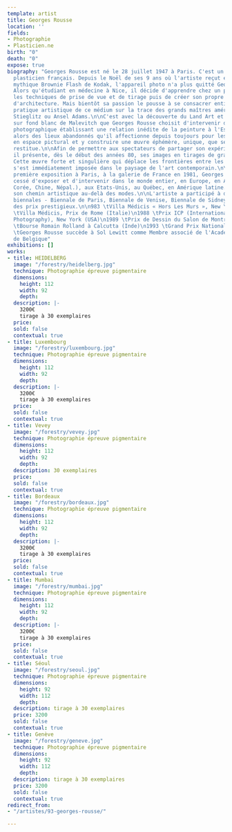 ```yaml
---
template: artist
title: Georges Rousse
location: ''
fields:
- Photographie
- Plasticien.ne
birth: "0"
death: "0"
expose: true
biography: "Georges Rousse est né le 28 juillet 1947 à Paris. C'est un photographe
  plasticien français. Depuis le Noël de ses 9 ans où l'artiste reçut en cadeau le
  mythique Brownie Flash de Kodak, l'appareil photo n'a plus quitté Georges Rousse.
  Alors qu'étudiant en médecine à Nice, il décide d'apprendre chez un professionnel
  les techniques de prise de vue et de tirage puis de créer son propre studio de photographie
  d'architecture. Mais bientôt sa passion le pousse à se consacrer entièrement à une
  pratique artistique de ce médium sur la trace des grands maîtres américains, Steichen,
  Stieglitz ou Ansel Adams.\n\nC'est avec la découverte du Land Art et du Carré noir
  sur fond blanc de Malevitch que Georges Rousse choisit d'intervenir dans le champ
  photographique établissant une relation inédite de la peinture à l'Espace. Il investit
  alors des lieux abandonnés qu'il affectionne depuis toujours pour les transformer
  en espace pictural et y construire une œuvre éphémère, unique, que seule la photographie
  restitue.\n\nAfin de permettre aux spectateurs de partager son expérience de l'Espace
  il présente, dès le début des années 80, ses images en tirages de grand format.
  Cette œuvre forte et singulière qui déplace les frontières entre les médias traditionnels
  s'est immédiatement imposée dans le paysage de l'art contemporain.\n\nDepuis sa
  première exposition à Paris, à la galerie de France en 1981, Georges Rousse n'a
  cessé d'exposer et d'intervenir dans le monde entier, en Europe, en Asie (Japon,
  Corée, Chine, Népal.), aux Etats-Unis, au Québec, en Amérique latine..., poursuivant
  son chemin artistique au-delà des modes.\n\nL'artiste a participé à de nombreuses
  biennales - Biennale de Paris, Biennale de Venise, Biennale de Sidney. - et reçu
  des prix prestigieux.\n\n983 \tVilla Médicis « Hors Les Murs », New York (USA)\n1985-1987
  \tVilla Médicis, Prix de Rome (Italie)\n1988 \tPrix ICP (International Center of
  Photography), New York (USA)\n1989 \tPrix de Dessin du Salon de Montrouge\n1992
  \tBourse Romain Rolland à Calcutta (Inde)\n1993 \tGrand Prix National de la Photographie\n2008
  \tGeorges Rousse succède à Sol Lewitt comme Membre associé de l'Académie Royale
  de Belgique"
exhibitions: []
works:
- title: HEIDELBERG
  image: "/forestry/heidelberg.jpg"
  technique: Photographie épreuve pigmentaire
  dimensions:
    height: 112
    width: 92
    depth: 
  description: |-
    3200€
    tirage à 30 exemplaires
  price: 
  sold: false
  contextual: true
- title: Luxembourg
  image: "/forestry/luxembourg.jpg"
  technique: Photographie épreuve pigmentaire
  dimensions:
    height: 112
    width: 92
    depth: 
  description: |-
    3200€
    tirage à 30 exemplaires
  price: 
  sold: false
  contextual: true
- title: Vevey
  image: "/forestry/vevey.jpg"
  technique: Photographie épreuve pigmentaire
  dimensions:
    height: 112
    width: 92
    depth: 
  description: 30 exemplaires
  price: 
  sold: false
  contextual: true
- title: Bordeaux
  image: "/forestry/bordeaux.jpg"
  technique: Photographie épreuve pigmentaire
  dimensions:
    height: 112
    width: 92
    depth: 
  description: |-
    3200€
    tirage à 30 exemplaires
  price: 
  sold: false
  contextual: true
- title: Mumbai
  image: "/forestry/mumbai.jpg"
  technique: Photographie épreuve pigmentaire
  dimensions:
    height: 112
    width: 92
    depth: 
  description: |-
    3200€
    tirage à 30 exemplaires
  price: 
  sold: false
  contextual: true
- title: Séoul
  image: "/forestry/seoul.jpg"
  technique: Photographie épreuve pigmentaire
  dimensions:
    height: 92
    width: 112
    depth: 
  description: tirage à 30 exemplaires
  price: 3200
  sold: false
  contextual: true
- title: Genève
  image: "/forestry/geneve.jpg"
  technique: Photographie épreuve pigmentaire
  dimensions:
    height: 92
    width: 112
    depth: 
  description: tirage à 30 exemplaires
  price: 3200
  sold: false
  contextual: true
redirect_from:
- "/artistes/93-georges-rousse/"

---
```

